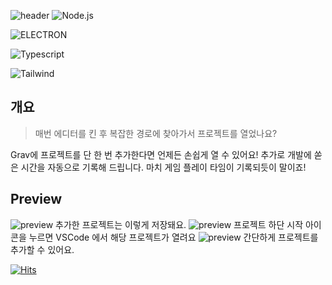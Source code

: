 ![header](https://capsule-render.vercel.app/api?type=rect&color=gradient&height=100&section=header&text=Grav&fontSize=30&fontAlign=80&fontAlignY=52)
![Node.js](https://img.shields.io/badge/Node-339933?style=flat-square&logo=Node.js&logoColor=white)

![ELECTRON](https://img.shields.io/badge/Electron-47848F?style=flat-square&logo=Electron&logoColor=white)

![Typescript](https://img.shields.io/badge/Typescript-3178c6?style=flat-square&logo=typescript&logoColor=white)

![Tailwind](https://img.shields.io/badge/Tailwind-06B6D4?style=flat-square&logo=sass&logoColor=white)

## 개요

> 매번 에디터를 킨 후 복잡한 경로에 찾아가서 프로젝트를 열었나요?

Grav에 프로젝트를 단 한 번 추가한다면 언제든 손쉽게 열 수 있어요!
추가로 개발에 쏟은 시간을 자동으로 기록해 드립니다.
마치 게임 플레이 타임이 기록되듯이 말이죠!

## Preview

![preview](https://github.com/user-attachments/assets/cec48840-8159-44d1-b093-664c1cf8c1aa)
추가한 프로젝트는 이렇게 저장돼요.
![preview](https://github.com/user-attachments/assets/e7a09717-4afb-4c90-90c1-3a4171d09243)
프로젝트 하단 시작 아이콘을 누르면 VSCode 에서 해당 프로젝트가 열려요
![preview](https://github.com/user-attachments/assets/4d26a009-cc99-45c3-a726-6c364adbaee9)
간단하게 프로젝트를 추가할 수 있어요.

[![Hits](https://hits.seeyoufarm.com/api/count/incr/badge.svg?url=https%3A%2F%2Fgithub.com%2FTaehyunJeon0203%2Fgrav&count_bg=%23ABA4F4&title_bg=%234C60F7&icon=&icon_color=%239BA9F0&title=Visit&edge_flat=false)](https://hits.seeyoufarm.com)
